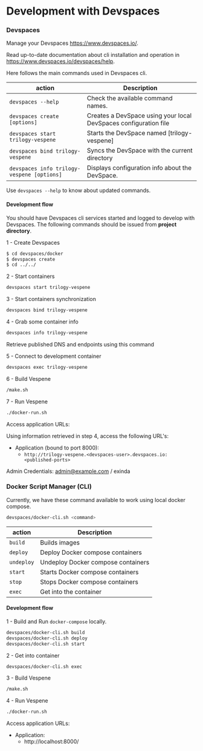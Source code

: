 # Development with Devspaces

### Devspaces 

Manage your Devspaces https://www.devspaces.io/.

Read up-to-date documentation about cli installation and operation in https://www.devspaces.io/devspaces/help.

Here follows the main commands used in Devspaces cli. 

|action   |Description                                                                                        |
|---------|---------------------------------------------------------------------------------------------------|
|`devspaces --help`                         |Check the available command names.                               |
|`devspaces create [options]`               |Creates a DevSpace using your local DevSpaces configuration file |
|`devspaces start trilogy-vespene`          |Starts the DevSpace named \[trilogy-vespene\]                    |
|`devspaces bind trilogy-vespene`           |Syncs the DevSpace with the current directory                    |
|`devspaces info trilogy-vespene [options]` |Displays configuration info about the DevSpace.                  |

Use `devspaces --help` to know about updated commands.

#### Development flow

You should have Devspaces cli services started and logged to develop with Devspaces.
The following commands should be issued from **project directory**.

1 - Create Devspaces

```bash
$ cd devspaces/docker
$ devspaces create
$ cd ../../
```

2 - Start containers

```bash
devspaces start trilogy-vespene
```

3 - Start containers synchronization

```bash
devspaces bind trilogy-vespene
```

4 - Grab some container info

```bash
devspaces info trilogy-vespene
```

Retrieve published DNS and endpoints using this command

5 - Connect to development container

```bash
devspaces exec trilogy-vespene
```

6 - Build Vespene

```bash
/make.sh
```

7 - Run Vespene

```bash
./docker-run.sh
```

Access application URLs:

Using information retrieved in step 4, access the following URL's:

* Application (bound to port 8000):
    * `http://trilogy-vespene.<devspaces-user>.devspaces.io:<published-ports>`

Admin Credentials: admin@example.com / exinda

### Docker Script Manager (CLI)

Currently, we have these command available to work using local docker compose.

```bash
devspaces/docker-cli.sh <command>
```

|action    |Description                                                               |
|----------|--------------------------------------------------------------------------|
|`build`   |Builds images                                                             |
|`deploy`  |Deploy Docker compose containers                                          |
|`undeploy`|Undeploy Docker compose containers                                        |
|`start`   |Starts Docker compose containers                                          |
|`stop`    |Stops Docker compose containers                                           |
|`exec`    |Get into the container                                                    |

#### Development flow

1 - Build and Run `docker-compose` locally.

```bash
devspaces/docker-cli.sh build
devspaces/docker-cli.sh deploy
devspaces/docker-cli.sh start
```

2 - Get into container

```bash
devspaces/docker-cli.sh exec
```

3 - Build Vespene

```bash
/make.sh
```

4 - Run Vespene

```bash
./docker-run.sh
```

Access application URLs:

* Application: 
    * http://localhost:8000/
